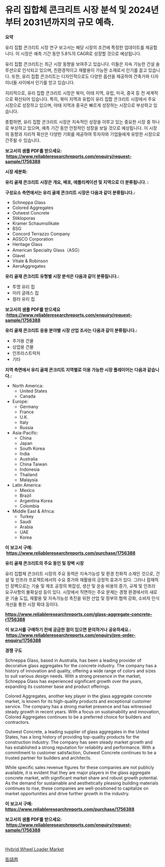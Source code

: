 <p><h1>유리 집합체 콘크리트 시장 분석 및 2024년부터 2031년까지의 규모 예측.</h1></p><p><strong>요약</strong></p>
<p><p>유리 집합 콘크리트 시장 연구 보고서는 해당 시장의 조건에 특정한 업데이트를 제공합니다. 이 시장은 예측 기간 동안 5.8%의 CAGR로 성장할 것으로 예상됩니다. </p><p>유리 집합 콘크리트는 최근 시장 동향을 보여주고 있습니다. 이들은 지속 가능한 건설 솔루션으로 인식되고 있으며, 친환경적이고 재활용이 가능한 소재로서 인기를 끌고 있습니다. 또한, 유리 집합 콘크리트는 디자인적으로도 다양한 옵션을 제공하여 건축가와 디자이너들 사이에서 인기를 얻고 있습니다.</p><p>지리적으로, 유리 집합 콘크리트 시장은 북미, 아태 지역, 유럽, 미국, 중국 등 전 세계적으로 확산되어 있습니다. 특히, 북미 지역과 유럽이 유리 집합 콘크리트 시장에서 주요 시장으로 성장하고 있으며, 아태 지역과 중국은 빠르게 성장하는 시장으로 부상하고 있습니다.</p><p>종합하면, 유리 집합 콘크리트 시장은 지속적인 성장을 이루고 있는 중요한 시장 중 하나로 부상하고 있으며, 예측 기간 동안 안정적인 성장을 보일 것으로 예상됩니다. 이 시장의 동향과 지리적 확산은 다양한 기회를 제공하여 투자자와 기업들에게 유망한 시장으로 간주될 수 있습니다.</p></p>
<p><strong>보고서의 샘플 PDF를 받으세요: &nbsp;<a href="https://www.reliableresearchreports.com/enquiry/request-sample/1756388">https://www.reliableresearchreports.com/enquiry/request-sample/1756388</a></strong></p>
<p><strong>시장 세분화:</strong></p>
<p><strong> 유리 골재 콘크리트 시장은 개요, 배포, 애플리케이션 및 지역으로 더 분류됩니다. :</strong></p>
<p><strong>구성요소 측면에서는 유리 골재 콘크리트 시장은 다음과 같이 분류됩니다.:</strong></p>
<p><ul><li>Schneppa Glass</li><li>Colored Aggregates</li><li>Outwest Concrete</li><li>Stikloporas</li><li>Kramer Schaumsilikate</li><li>BSG</li><li>Concord Terrazzo Company</li><li>AGSCO Corporation</li><li>Heritage Glass</li><li>American Specialty Glass（ASG）</li><li>Glavel</li><li>Vitale & Robinson</li><li>AeroAggregates</li></ul></p>
<p><strong> 유리 골재 콘크리트 유형별 시장 분석은 다음과 같이 분류됩니다.:</strong></p>
<p><ul><li>투명 유리 칩</li><li>미러 글래스 칩</li><li>컬러 유리 칩</li></ul></p>
<p><strong>보고서의 샘플 PDF를 받으세요 :<a href="https://www.reliableresearchreports.com/enquiry/request-sample/1756388">https://www.reliableresearchreports.com/enquiry/request-sample/1756388</a></strong></p>
<p><strong> 유리 골재 콘크리트 응용 분야별 시장 산업 조사는 다음과 같이 분류됩니다.:</strong></p>
<p><ul><li>주거용 건물</li><li>상업용 건물</li><li>인프라스트럭처</li><li>기타</li></ul></p>
<p><strong>지역 측면에서 유리 골재 콘크리트 지역별로 이용 가능한 시장 플레이어는 다음과 같습니다.:</strong></p>
<p><ul>
    <li>
        North America:
        <ul>
            <li>United States</li>
            <li>Canada</li>
        </ul>
    </li>
    <li>
        Europe:
        <ul>
            <li>Germany</li>
            <li>France</li>
            <li>U.K.</li>
            <li>Italy</li>
            <li>Russia</li>
        </ul>
    </li>
    <li>
        Asia-Pacific:
        <ul>
            <li>China</li>
            <li>Japan</li>
            <li>South Korea</li>
            <li>India</li>
            <li>Australia</li>
            <li>China Taiwan</li>
            <li>Indonesia</li>
            <li>Thailand</li>
            <li>Malaysia</li>
        </ul>
    </li>
    <li>
        Latin America:
        <ul>
            <li>Mexico</li>
            <li>Brazil</li>
            <li>Argentina Korea</li>
            <li>Colombia</li>
        </ul>
    </li>
    <li>
        Middle East & Africa:
        <ul>
            <li>Turkey</li>
            <li>Saudi</li>
            <li>Arabia</li>
            <li>UAE</li>
            <li>Korea</li>
        </ul>
    </li>
    </ul></p>
<p><strong>이 보고서 구매: &nbsp;<a href="https://www.reliableresearchreports.com/purchase/1756388">https://www.reliableresearchreports.com/purchase/1756388</a></strong></p>
<p><strong>유리 골재 콘크리트의 주요 동인 및 장벽 시장</strong></p>
<p><p>유리 집합체 콘크리트 시장의 주요 동력은 지속가능성 및 환경 친화적 소재인 것으로, 건설 및 인프라 프로젝트에서의 수요 증가와 재활용의 긍정적 효과가 있다. 그러나 잠재적인 장벽으로는 기술 및 제조 공정의 복잡성, 생산 및 운송 비용의 증가, 규제 및 인프라 요구사항의 불확실성 등이 있다. 시장에서 직면하는 주요 문제는 경쟁 환경에서의 새로운 기술 도입, 재활용 및 지속가능성 촉진을 위한 산업 및 정부의 협력 강화, 소비자 인식 개선을 통한 시장 확대 등이다.</p></p>
<p><strong><a href="https://www.reliableresearchreports.com/glass-aggregate-concrete-r1756388">https://www.reliableresearchreports.com/glass-aggregate-concrete-r1756388</a></strong></p>
<p><strong>이 보고서를 구매하기 전에 궁금한 점이 있으면 문의하거나 공유하세요.: &nbsp;<a href="https://www.reliableresearchreports.com/enquiry/pre-order-enquiry/1756388">https://www.reliableresearchreports.com/enquiry/pre-order-enquiry/1756388</a></strong></p>
<p><strong>경쟁 구도</strong></p>
<p><p>Schneppa Glass, based in Australia, has been a leading provider of decorative glass aggregates for the concrete industry. The company has a history of innovation and quality, offering a wide range of colors and sizes to suit various design needs. With a strong presence in the market, Schneppa Glass has experienced significant growth over the years, expanding its customer base and product offerings.</p><p>Colored Aggregates, another key player in the glass aggregate concrete market, is known for its high-quality products and exceptional customer service. The company has a strong market presence and has witnessed steady growth in recent years. With a focus on sustainability and innovation, Colored Aggregates continues to be a preferred choice for builders and contractors.</p><p>Outwest Concrete, a leading supplier of glass aggregates in the United States, has a long history of providing top-quality products for the construction industry. The company has seen steady market growth and has established a strong reputation for reliability and performance. With a commitment to customer satisfaction, Outwest Concrete continues to be a trusted partner for builders and architects.</p><p>While specific sales revenue figures for these companies are not publicly available, it is evident that they are major players in the glass aggregate concrete market, with significant market share and robust growth potential. As the demand for sustainable and aesthetically pleasing building materials continues to rise, these companies are well-positioned to capitalize on market opportunities and drive further growth in the industry.</p></p>
<p><strong>이 보고서 구매: &nbsp; <a href="https://www.reliableresearchreports.com/purchase/1756388">https://www.reliableresearchreports.com/purchase/1756388</a></strong></p>
<p><strong>보고서의 샘플 PDF를 받으세요: &nbsp;<a href="https://www.reliableresearchreports.com/enquiry/request-sample/1756388">https://www.reliableresearchreports.com/enquiry/request-sample/1756388</a></strong><strong></strong></p>
<p>&nbsp;</p>
<p><p><a href="https://github.com/dimitrishawkinswaynenp91rgz/Market-Research-Report-List-2/blob/main/hybrid-wheel-loader-market.md">Hybrid Wheel Loader Market</a></p><p><a href="https://github.com/one-cool-chick/Market-Research-Report-List-1/blob/main/573563627995.md">缶詰肉</a></p></p>